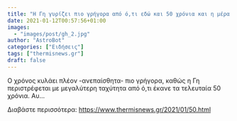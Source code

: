 ```yaml
---
title: "Η Γη γυρίζει πιο γρήγορα από ό,τι εδώ και 50 χρόνια και η μέρα γίνεται πιο μικρή"
date: 2021-01-12T00:57:56+01:00
images:
  - "images/post/gh_2.jpg"
author: "AstroBot"
categories: ["Ειδήσεις"]
tags: ["thermisnews.gr"]
draft: false
---
```


Ο χρόνος κυλάει πλέον -ανεπαίσθητα- πιο γρήγορα, καθώς η Γη περιστρέφεται με μεγαλύτερη ταχύτητα από ό,τι έκανε τα τελευταία 50 χρόνια. Αυ...

Διαβάστε περισσότερα: https://www.thermisnews.gr/2021/01/50.html
